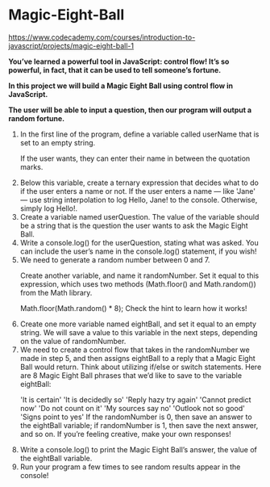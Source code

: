 # Magic-Eight-Ball
https://www.codecademy.com/courses/introduction-to-javascript/projects/magic-eight-ball-1

<b> You’ve learned a powerful tool in JavaScript: control flow! It’s so powerful, in fact, that it can be used to tell someone’s fortune.

In this project we will build a Magic Eight Ball using control flow in JavaScript.

The user will be able to input a question, then our program will output a random fortune.

</b>

<ol>
  <li>
In the first line of the program, define a variable called userName that is set to an empty string.

If the user wants, they can enter their name in between the quotation marks.
  </li>
  
<li>
Below this variable, create a ternary expression that decides what to do if the user enters a name or not. If the user enters a name — like 'Jane' — use string interpolation to log Hello, Jane! to the console. Otherwise, simply log Hello!.
  </li>
  
<li>
Create a variable named userQuestion. The value of the variable should be a string that is the question the user wants to ask the Magic Eight Ball.
  </li>
  
<li>
Write a console.log() for the userQuestion, stating what was asked. You can include the user’s name in the console.log() statement, if you wish!
  </li>
  
<li>
We need to generate a random number between 0 and 7.

Create another variable, and name it randomNumber. Set it equal to this expression, which uses two methods (Math.floor() and Math.random()) from the Math library.

Math.floor(Math.random() * 8);
Check the hint to learn how it works!
  </li>
  
<li>
Create one more variable named eightBall, and set it equal to an empty string. We will save a value to this variable in the next steps, depending on the value of randomNumber.
  </li>
  
<li>
We need to create a control flow that takes in the randomNumber we made in step 5, and then assigns eightBall to a reply that a Magic Eight Ball would return. Think about utilizing if/else or switch statements. Here are 8 Magic Eight Ball phrases that we’d like to save to the variable eightBall:

'It is certain'
'It is decidedly so'
'Reply hazy try again'
'Cannot predict now'
'Do not count on it'
'My sources say no'
'Outlook not so good'
'Signs point to yes'
If the randomNumber is 0, then save an answer to the eightBall variable; if randomNumber is 1, then save the next answer, and so on. If you’re feeling creative, make your own responses!
  </li>

  <li>
Write a console.log() to print the Magic Eight Ball’s answer, the value of the eightBall variable.
  </li>

  <li>
Run your program a few times to see random results appear in the console!
  </li>
  </ol>
